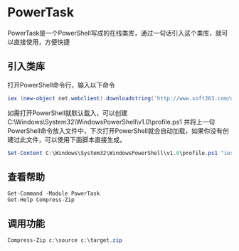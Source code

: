 # PowerTask

PowerTask是一个PowerShell写成的在线类库，通过一句话引入这个类库，就可以直接使用，方便快捷

## 引入类库
打开PowerShell命令行，输入以下命令  

``` powershell 
iex (new-object net.webclient).downloadstring('http://www.soft263.com/dev/PowerTask/PowerTask.ps1')
```

如需打开PowerShell就默认载入，可以创建 C:\Windows\System32\WindowsPowerShell\v1.0\profile.ps1 并将上一句PowerShell命令放入文件中，下次打开PowerShell就会自动加载，如果你没有创建过此文件，可以使用下面脚本直接生成。
``` powershell
Set-Content C:\Windows\System32\WindowsPowerShell\v1.0\profile.ps1 "iex (new-object net.webclient).downloadstring('http://www.soft263.com/dev/PowerTask/PowerTask.ps1')"
```

## 查看帮助

``` powerhsell
Get-Command -Module PowerTask
Get-Help Compress-Zip
```

## 调用功能
``` powershell
Compress-Zip c:\source c:\target.zip
```


